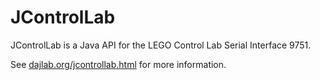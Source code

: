 # JControlLab
JControlLab is a Java API for the LEGO Control Lab Serial Interface 9751.

See [dajlab.org/jcontrollab.html](https://www.dajlab.org/jcontrollab.html) for more information.
